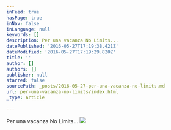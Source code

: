 ```yaml
---
inFeed: true
hasPage: true
inNav: false
inLanguage: null
keywords: []
description: Per una vacanza No Limits...
datePublished: '2016-05-27T17:19:38.421Z'
dateModified: '2016-05-27T17:19:29.820Z'
title: ''
author: []
authors: []
publisher: null
starred: false
sourcePath: _posts/2016-05-27-per-una-vacanza-no-limits.md
url: per-una-vacanza-no-limits/index.html
_type: Article

---
```

Per una vacanza No Limits...
![](https://the-grid-user-content.s3-us-west-2.amazonaws.com/a3aaa315-1514-4ae4-a0b3-4cdfd196b345.jpg)